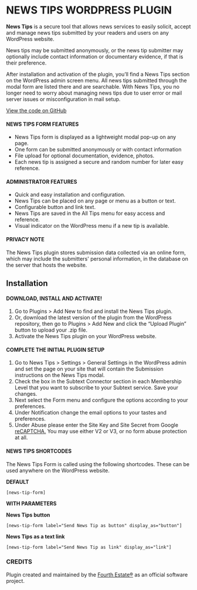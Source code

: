 

# NEWS TIPS WORDPRESS PLUGIN

**News Tips** is a secure tool that allows news services to easily solicit, accept and manage news tips submitted by your readers and users on any WordPress website.

News tips may be submitted anonymously, or the news tip submitter may optionally include contact information or documentary evidence, if that is their preference.

After installation and activation of the plugin, you’ll find a News Tips section on the WordPress admin screen menu. All news tips submitted through the modal form are listed there and are searchable. With News Tips, you no longer need to worry about managing news tips due to user error or mail server issues or misconfiguration in mail setup.

[View the code on GitHub](https://github.com/FourthEstateOrg/news-tip-plugin/)
#### NEWS TIPS FORM FEATURES

* News Tips form is displayed as a lightweight modal pop-up on any page.
* One form can be submitted anonymously or with contact information
* File upload for optional documentation, evidence, photos.
* Each news tip is assigned a secure and random number for later easy reference.
 
#### ADMINISTRATOR FEATURES

*   Quick and easy installation and configuration.
*   News Tips can be placed on any page or menu as a button or text.
*   Configurable button and link text.
*   News Tips are saved in the All Tips menu for easy access and reference.
*   Visual indicator on the WordPress menu if a new tip is available.

#### PRIVACY NOTE

The News Tips plugin stores submission data collected via an online form, which may include the submitters' personal information, in the database on the server that hosts the website.


Installation
------------

#### DOWNLOAD, INSTALL AND ACTIVATE!

1.  Go to Plugins > Add New to find and install the News Tips plugin.
2.  Or, download the latest version of the plugin from the WordPress repository, then go to Plugins > Add New and click the “Upload Plugin” button to upload your .zip file.
3.  Activate the News Tips plugin on your WordPress website.

#### COMPLETE THE INITIAL PLUGIN SETUP

1.  Go to News Tips > Settings > General Settings in the WordPress admin and set the page on your site that will contain the Submission instructions on the News Tips modal.
2.  Check the box in the Subtext Connector section in each Membership Level that you want to subscribe to your Subtext service. Save your changes.
3. Next select the Form menu and configure the options according to your preferences.
4. Under Notification change the email options to your tastes and preferences.
5. Under Abuse please enter the Site Key and Site Secret from Google [reCAPTCHA.](https://www.google.com/recaptcha/about/)  You may use either V2 or V3, or no form abuse protection at all.
 

#### NEWS TIPS SHORTCODES

The News Tips Form is called using the following shortcodes. These can be used anywhere on the WordPress website.

**DEFAULT**

    [news-tip-form]

**WITH PARAMETERS**

**News Tips button**
  
```
[news-tip-form label="Send News Tip as button" display_as="button"]
```
**News Tips as a text link**

```
[news-tip-form label="Send News Tip as link" display_as="link"]
```

### CREDITS

Plugin created and maintained by the [Fourth Estate®](https://www.fourthestate.org/) as an official software project.
